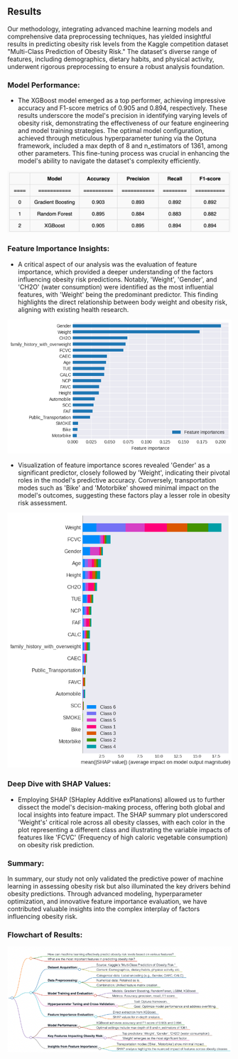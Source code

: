 ## Results
Our methodology, integrating advanced machine learning models and comprehensive data preprocessing techniques, has yielded insightful results in predicting obesity risk levels from the Kaggle competition dataset "Multi-Class Prediction of Obesity Risk." The dataset's diverse range of features, including demographics, dietary habits, and physical activity, underwent rigorous preprocessing to ensure a robust analysis foundation.

### **Model Performance:**
- The XGBoost model emerged as a top performer, achieving impressive accuracy and F1-score metrics of 0.905 and 0.894, respectively. These results underscore the model's precision in identifying varying levels of obesity risk, demonstrating the effectiveness of our feature engineering and model training strategies. The optimal model configuration, achieved through meticulous hyperparameter tuning via the Optuna framework, included a max depth of 8 and n_estimators of 1361, among other parameters. This fine-tuning process was crucial in enhancing the model's ability to navigate the dataset's complexity efficiently.

![Model Performance](performance.png)

### **Feature Importance Insights:**
- A critical aspect of our analysis was the evaluation of feature importance, which provided a deeper understanding of the factors influencing obesity risk predictions. Notably, 'Weight', 'Gender', and 'CH2O' (water consumption) were identified as the most influential features, with 'Weight' being the predominant predictor. This finding highlights the direct relationship between body weight and obesity risk, aligning with existing health research. 

![feature_importance](feature_importance.png)

- Visualization of feature importance scores revealed 'Gender' as a significant predictor, closely followed by 'Weight', indicating their pivotal roles in the model's predictive accuracy. Conversely, transportation modes such as 'Bike' and 'Motorbike' showed minimal impact on the model's outcomes, suggesting these factors play a lesser role in obesity risk assessment.

![SHAP](shap.png)

### **Deep Dive with SHAP Values:**
- Employing SHAP (SHapley Additive exPlanations) allowed us to further dissect the model's decision-making process, offering both global and local insights into feature impact. The SHAP summary plot underscored 'Weight's' critical role across all obesity classes, with each color in the plot representing a different class and illustrating the variable impacts of features like 'FCVC' (Frequency of high caloric vegetable consumption) on obesity risk prediction.

### **Summary:**

In summary, our study not only validated the predictive power of machine learning in assessing obesity risk but also illuminated the key drivers behind obesity predictions. Through advanced modeling, hyperparameter optimization, and innovative feature importance evaluation, we have contributed valuable insights into the complex interplay of factors influencing obesity risk.

### **Flowchart of Results:**
![Results](Results.png)
